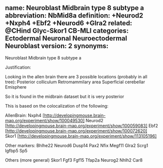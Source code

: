 name: Neuroblast Midbrain type 8 subtype a
abbreviation: NbMid8a
definition: +Neurod2 +Nxph4 +Ebf2 +Neurod6 +Glra2
related: @CHind Glyc-Skor1 CB-MLI
categories: Ectodermal Neuronal Neuroectodermal Neuroblast
version: 2
synonyms:
---

Neuroblast Midbrain type 8 subtype a

Justification:

Looking in the allen brain there are 3 possible locations (probably in all tree):
Posterior colliculum
Retromammilary area
Superficial cerebellar Emisphere

So it is found in the midbrain dataset but it is very posterior

This is based on the colocalization of the following:

AllenBrain:
Nxph4
[http://developingmouse.brain-map.org/experiment/show/100049530]
Neurod2
[http://developingmouse.brain-map.org/experiment/show/100059083]
Ebf2
[http://developingmouse.brain-map.org/experiment/show/100072620]
Skor1
[http://developingmouse.brain-map.org/experiment/show/113105196]


Other markers:
Bhlhe22
Neurod6
Dusp14
Pax2
Nfix
Megf11
Glra2
Scrg1
Igfbp5
Sp5

Others (more general)
Skor1
Fgf3
Fgf15 
Tfap2a 
Neurog2 
Nhlh2 
Car8 